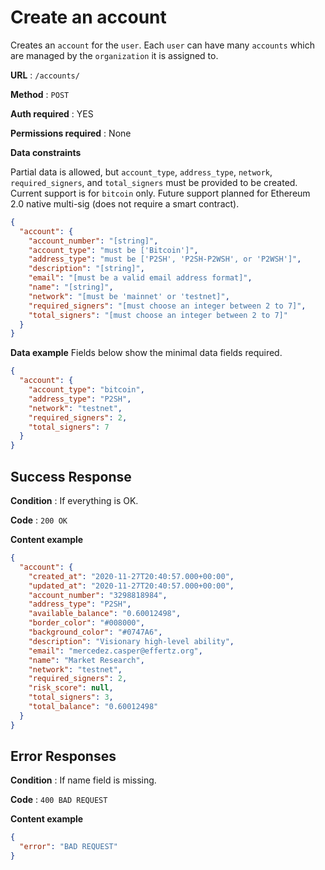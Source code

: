 # Create an account

Creates an `account` for the `user`. Each `user` can have many `accounts` which are managed by the `organization` it is assigned to.

**URL** : `/accounts/`

**Method** : `POST`

**Auth required** : YES

**Permissions required** : None

**Data constraints**

Partial data is allowed, but `account_type`, `address_type`, `network`, `required_signers`, and `total_signers` must be provided to be created.
Current support is for `bitcoin` only. Future support planned for Ethereum 2.0 native multi-sig (does not require a smart contract).

```json
{
  "account": {
    "account_number": "[string]",
    "account_type": "must be ['Bitcoin']",
    "address_type": "must be ['P2SH', 'P2SH-P2WSH', or 'P2WSH']",
    "description": "[string]",
    "email": "[must be a valid email address format]",
    "name": "[string]",
    "network": "[must be 'mainnet' or 'testnet]",
    "required_signers": "[must choose an integer between 2 to 7]",
    "total_signers": "[must choose an integer between 2 to 7]"
  }
}
```

**Data example** Fields below show the minimal data fields required.

```json
{
  "account": {
    "account_type": "bitcoin",
    "address_type": "P2SH",
    "network": "testnet",
    "required_signers": 2,
    "total_signers": 7
  }
}
```

## Success Response

**Condition** : If everything is OK.

**Code** : `200 OK`

**Content example**

```json
{
  "account": {
    "created_at": "2020-11-27T20:40:57.000+00:00",
    "updated_at": "2020-11-27T20:40:57.000+00:00",
    "account_number": "3298818984",
    "address_type": "P2SH",
    "available_balance": "0.60012498",
    "border_color": "#008000",
    "background_color": "#0747A6",
    "description": "Visionary high-level ability",
    "email": "mercedez.casper@effertz.org",
    "name": "Market Research",
    "network": "testnet",
    "required_signers": 2,
    "risk_score": null,
    "total_signers": 3,
    "total_balance": "0.60012498"
  }
}
```

## Error Responses

<!-- **Condition** : If Organization already exists for User.

**Code** : `303 SEE OTHER`

**Headers** : `Location: http://testserver/api/Organizations/123/`

**Content** : `{}`

### Or -->

**Condition** : If name field is missing.

**Code** : `400 BAD REQUEST`

**Content example**

```json
{
  "error": "BAD REQUEST"
}
```
